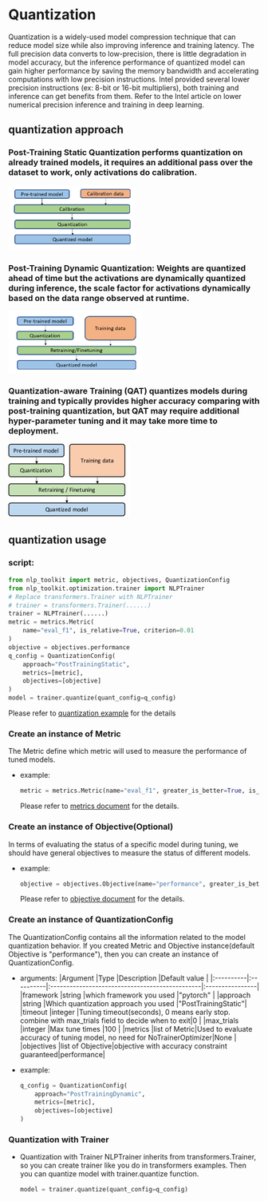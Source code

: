 # Quantization
Quantization is a widely-used model compression technique that can reduce model size while also improving inference and training latency. The full precision data converts to low-precision, there is little degradation in model accuracy, but the inference performance of quantized model can gain higher performance by saving the memory bandwidth and accelerating computations with low precision instructions. Intel provided several lower precision instructions (ex: 8-bit or 16-bit multipliers), both training and inference can get benefits from them. Refer to the Intel article on lower numerical precision inference and training in deep learning.

## quantization approach
### Post-Training Static Quantization performs quantization on already trained models, it requires an additional pass over the dataset to work, only activations do calibration.
<img src="imgs/PTQ.png" width=256 height=129 alt="PTQ">
<br>

### Post-Training Dynamic Quantization: Weights are quantized ahead of time but the activations are dynamically quantized during inference, the scale factor for activations dynamically based on the data range observed at runtime.
<img src="imgs/dynamic_quantization.png" width=270 height=124 alt="Dynamic Quantization">
<br>

### Quantization-aware Training (QAT) quantizes models during training and typically provides higher accuracy comparing with post-training quantization, but QAT may require additional hyper-parameter tuning and it may take more time to deployment.
<img src="imgs/QAT.png" width=244 height=147 alt="QAT">


## quantization usage
### script:
```python
from nlp_toolkit import metric, objectives, QuantizationConfig
from nlp_toolkit.optimization.trainer import NLPTrainer
# Replace transformers.Trainer with NLPTrainer
# trainer = transformers.Trainer(......)
trainer = NLPTrainer(......)
metric = metrics.Metric(
    name="eval_f1", is_relative=True, criterion=0.01
)
objective = objectives.performance
q_config = QuantizationConfig(
    approach="PostTrainingStatic",
    metrics=[metric],
    objectives=[objective]
)
model = trainer.quantize(quant_config=q_config)
```
Please refer to [quantization example](../examples/optimize/pytorch/huggingface/text-classification/quantization/inc/run_glue.py) for the details

### Create an instance of Metric
The Metric define which metric will used to measure the performance of tuned models.
- example:
    ```python
    metric = metrics.Metric(name="eval_f1", greater_is_better=True, is_relative=True, criterion=0.01, weight_ratio=None)
    ```

    Please refer to [metrics document](metrics.md) for the details.

### Create an instance of Objective(Optional)
In terms of evaluating the status of a specific model during tuning, we should have general objectives to measure the status of different models.

- example:
    ```python
    objective = objectives.Objective(name="performance", greater_is_better=True, weight_ratio=None)
    ```

    Please refer to [objective document](objectives.md) for the details.

### Create an instance of QuantizationConfig
The QuantizationConfig contains all the information related to the model quantization behavior. If you created Metric and Objective instance(default Objective is "performance"), then you can create an instance of QuantizationConfig.

- arguments:
    |Argument   |Type       |Description                                        |Default value    |
    |:----------|:----------|:-----------------------------------------------|:----------------|
    |framework  |string     |which framework you used                        |"pytorch"        |
    |approach   |string     |Which quantization approach you used            |"PostTrainingStatic"|
    |timeout    |integer    |Tuning timeout(seconds), 0 means early stop. combine with max_trials field to decide when to exit|0    |
    |max_trials |integer    |Max tune times                                  |100              |
    |metrics    |list of Metric|Used to evaluate accuracy of tuning model, no need for NoTrainerOptimizer|None |
    |objectives |list of Objective|objective with accuracy constraint guaranteed|performance|

- example:
    ```python
    q_config = QuantizationConfig(
        approach="PostTrainingDynamic",
        metrics=[metric],
        objectives=[objective]
    )
    ```

### Quantization with Trainer
- Quantization with Trainer
    NLPTrainer inherits from transformers.Trainer, so you can create trainer like you do in transformers examples. Then you can quantize model with trainer.quantize function.
    ```python
    model = trainer.quantize(quant_config=q_config)
    ```
